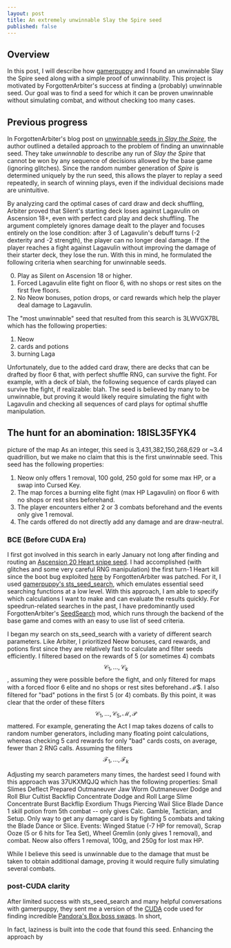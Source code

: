 ```yaml
---
layout: post
title: An extremely unwinnable Slay the Spire seed
published: false
---
```

## Overview
In this post, I will describe how [gamerpuppy](https://github.com/gamerpuppy) and I found an unwinnable Slay the Spire seed along with a simple proof of unwinnability.  This project is motivated by ForgottenArbiter's success at finding a (probably) unwinnable seed.  Our goal was to find a seed for which it can be proven unwinnable without simulating combat, and without checking too many cases.  

## Previous progress

In ForgottenArbiter's blog post on [unwinnable seeds in _Slay the Spire_](https://forgottenarbiter.github.io/Is-Every-Seed-Winnable/), the author outlined a detailed approach to the problem of finding an unwinnable seed.  They take _unwinnable_ to describe any run of _Slay the Spire_ that cannot be won by any sequence of decisions allowed by the base game (ignoring glitches).  Since the random number generation of _Spire_ is determined uniquely by the run seed, this allows the player to replay a seed repeatedly, in search of winning plays, even if the individual decisions made are unintuitive. 

By analyzing card the optimal cases of card draw and deck shuffling, Arbiter proved that Silent's starting deck loses against Lagavulin on Ascension 18+, even with perfect card play and deck shuffling.  The argument completely ignores damage dealt to the player and focuses entirely on the lose condition: after 3 of Lagavulin's debuff turns (-2 dexterity and -2 strength), the player can no longer deal damage.  If the player reaches a fight against Lagavulin without improving the damage of their starter deck, they lose the run.  With this in mind, he formulated the following criteria when searching for unwinnable seeds.  

0. Play as Silent on Ascension 18 or higher.  
1. Forced Lagavulin elite fight on floor 6, with no shops or rest sites on the first five floors.  
2. No Neow bonuses, potion drops, or card rewards which help the player deal damage to Lagavulin.  

The "most unwinnable" seed that resulted from this search is 3LWVGX7BL which has the following properties: 

1. Neow
2. cards and potions
3. burning Laga

Unfortunately, due to the added card draw, there are decks that can be drafted by floor 6 that, with perfect shuffle RNG, can survive the fight.  For example, with a deck of blah, the following sequence of cards played can survive the fight, if realizable: blah.  The seed is believed by many to be unwinnable, but proving it would likely require simulating the fight with Lagavulin and checking all sequences of card plays for optimal shuffle manipulation.  

## The hunt for an abomination: 18ISL35FYK4
picture of the map
As an integer, this seed is 3,431,382,150,268,629 or ~3.4 quadrillion, but we make no claim that this is the first unwinnable seed.  This seed has the following properties: 

1. Neow only offers 1 removal, 100 gold, 250 gold for some max HP, or a swap into Cursed Key.  
2. The map forces a burning elite fight (max HP Lagavulin) on floor 6 with no shops or rest sites beforehand.  
3. The player encounters either 2 or 3 combats beforehand and the events only give 1 removal.  
4. The cards offered do not directly add any damage and are draw-neutral.  

### BCE (Before CUDA Era)
I first got involved in this search in early January not long after finding and routing an [Ascension 20 Heart snipe seed](https://youtu.be/8jHTNGrreTw).  I had accomplished (with glitches and some very careful RNG manipulation) the first turn-1 Heart kill since the boot bug exploited [here](https://youtu.be/4knfPJyKLYY) by ForgottenArbiter was patched.  For it, I used [gamerpuppy's sts_seed_search](https://github.com/gamerpuppy/sts_seed_search), which emulates essential seed searching functions at a low level.  With this approach, I am able to specify which calculations I want to make and can evaluate the results quickly.  For speedrun-related searches in the past, I have predominantly used ForgottenArbiter's [SeedSearch](https://github.com/ForgottenArbiter/SeedSearch) mod, which runs through the backend of the base game and comes with an easy to use list of seed criteria.  

I began my search on sts_seed_search with a variety of different search parameters.  Like Arbiter, I prioritized Neow bonuses, card rewards, and potions first since they are relatively fast to calculate and filter seeds efficiently.  I filtered based on the rewards of 5 (or sometimes 4) combats $$\mathcal{C}_1, \dots, \mathcal{C}_k$$, assuming they were possible before the fight, and only filtered for maps with a forced floor 6 elite and no shops or rest sites beforehand $\mathcal{M}$$.  I also filtered for "bad" potions in the first 5 (or 4) combats.  By this point, it was clear that the order of these filters $$\mathcal{C}_1,\dots,\mathcal{C}_5, \mathcal{M}, \mathcal{P}$$ mattered.  For example, generating the Act I map takes dozens of calls to random number generators, including many floating point calculations, whereas checking 5 card rewards for only "bad" cards costs, on average, fewer than 2 RNG calls.  Assuming the filters $$\mathcal{F_1},\dots,\mathcal{F}_k$$


Adjusting my search parameters many times, the hardest seed I found with this approach was 37UKXMQJQ which has the following properties: 
    Small Slimes        Deflect Prepared Outmaneuver 
    Jaw Worm        Outmaneuver Dodge and Roll Blur 
    Cultist        Backflip Concentrate Dodge and Roll 
    Large Slime        Concentrate Burst Backflip 
    Exordium Thugs        Piercing Wail Slice Blade Dance
1 skill potion from 5th combat -- only gives Calc. Gamble, Tactician, and Setup. 
Only way to get any damage card is by fighting 5 combats and taking the Blade Dance or Slice. 
Events: Winged Statue (-7 HP for removal), Scrap Ooze (5 or 6 hits for Tea Set), Wheel Gremlin (only gives 1 removal), and combat. 
Neow also offers 1 removal, 100g, and 250g for lost max HP.

While I believe this seed is unwinnable due to the damage that must be taken to obtain additional damage, proving it would require fully simulating several combats.  

### post-CUDA clarity
After limited success with sts_seed_search and many helpful conversations with gamerpuppy, they sent me a version of the [CUDA](https://en.wikipedia.org/wiki/CUDA) code used for finding incredible [Pandora's Box boss swaps](asdf).  In short, 



In fact, laziness is built into the code that found this seed.  Enhancing the approach by
